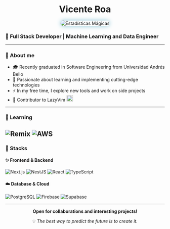 <div align="center">
  
#  **Vicente Roa** 

<div align="center">
  <img src="https://github-readme-stats.vercel.app/api?username=thewizardshell&show_icons=true&theme=ayu-mirage" alt="Estadísticas Mágicas" style="border-radius: 15px; box-shadow: 0 0 15px #8ec5d6;" />
</div>

</div>

### 🌌 Full Stack Developer | Machine Learning and Data Engineer  

---

### 📜 About me

- 🎓 Recently graduated in Software Engineering from Universidad Andrés Bello
- 🌱 Passionate about learning and implementing cutting-edge technologies
- ⚡ In my free time, I explore new tools and work on side projects
- 🤝 Contributor to LazyVim <img src="https://forge.chapril.org/repo-avatars/847-609021d08e24ab104bffb5023f5c5362" alt="lazyvim" width="20" />
---

### 📖 Learning

![Remix](https://img.shields.io/badge/remix-%23000.svg?style=for-the-badge&logo=remix&logoColor=white&color=8cc4b0)
![AWS](https://img.shields.io/badge/Amazon_AWS-232F3E?style=for-the-badge&logo=amazon-web-services&logoColor=white&color=95c5d9)
---

### 🧰 Stacks

#### ✨ Frontend & Backend
![Next.js](https://img.shields.io/badge/Next.js-000000?style=for-the-badge&logo=next.js&logoColor=white&color=d4a5a5)
![NestJS](https://img.shields.io/badge/NestJS-E0234E?style=for-the-badge&logo=nestjs&logoColor=white&color=e8b9bf)
![React](https://img.shields.io/badge/React-20232A?style=for-the-badge&logo=react&logoColor=61DAFB&color=a8d8ea)
![TypeScript](https://img.shields.io/badge/TypeScript-007ACC?style=for-the-badge&logo=typescript&logoColor=white&color=8fb3d0)

#### ☁️ Database & Cloud
![PostgreSQL](https://img.shields.io/badge/PostgreSQL-316192?style=for-the-badge&logo=postgresql&logoColor=white&color=9fc3d1)
![Firebase](https://img.shields.io/badge/Firebase-FFCA28?style=for-the-badge&logo=firebase&logoColor=black&color=ffd79a)
![Supabase](https://img.shields.io/badge/Supabase-3ECF8E?style=for-the-badge&logo=supabase&logoColor=white&color=b5e6d3)

---

<div align="center">
  <b>Open for collaborations and interesting projects!</b>
  
  <p>💡 <i>The best way to predict the future is to create it.</i></p>
</div>
